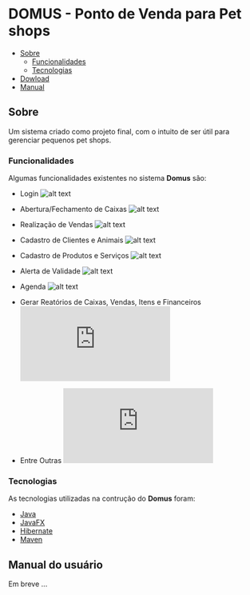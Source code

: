 # DOMUS - Ponto de Venda para Pet shops

 * [Sobre](#sobre)
    * [Funcionalidades](#funcionalidades)
    * [Tecnologias](#tecnologias)
 * [Dowload](#download)
 * [Manual](#manual)
 

## Sobre 
Um sistema criado como projeto final, com o intuito de ser útil para gerenciar pequenos pet shops.

### Funcionalidades
Algumas funcionalidades existentes no sistema **Domus** são:
* Login
![alt text](https://github.com/joaolopes98/domus/tree/master/src/main/resources/img/login.JPG?raw=true)

* Abertura/Fechamento de Caixas
![alt text](https://github.com/joaolopes98/domus/tree/master/src/main/resources/img/caixa.JPG?raw=true)

* Realização de Vendas
![alt text](https://github.com/joaolopes98/domus/tree/master/src/main/resources/img/pdvPesquisa.jpg?raw=true)

* Cadastro de Clientes e Animais
![alt text](https://github.com/joaolopes98/domus/tree/master/src/main/resources/img/cliente.JPG?raw=true)

* Cadastro de Produtos e Serviços
![alt text](https://github.com/joaolopes98/domus/tree/master/src/main/resources/img/produto.JPG?raw=true)

* Alerta de Validade
![alt text](https://github.com/joaolopes98/domus/tree/master/src/main/resources/img/alertaValidade.JPG?raw=true)

* Agenda
![alt text](https://github.com/joaolopes98/domus/tree/master/src/main/resources/img/agenda.JPG?raw=true)

* Gerar Reatórios de Caixas, Vendas, Itens e Financeiros
![alt text](https://github.com/joaolopes98/domus/tree/master/src/main/resources/img/cash.pdf?raw=true)

* Entre Outras
![alt text](https://github.com/joaolopes98/domus/tree/master/src/main/resources/img/animalHistory.pdf?raw=true)

### Tecnologias
As tecnologias utilizadas na contrução do **Domus** foram:
* [Java](https://www.java.com/)
* [JavaFX](https://openjfx.io/)
* [Hibernate](https://hibernate.org/)
* [Maven](https://maven.apache.org/)

## Manual do usuário
Em breve ...
